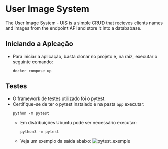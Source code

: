 # User Image System
The User Image System - UIS is a simple CRUD that recieves clients names and images from the endpoint API and store it into a datababase.

## Iniciando a Aplcação
- Para iniciar a aplicação, basta clonar no projeto e, na raiz, executar o seguinte comando:
  ```
  docker compose up
  ```

## Testes
- O framework de testes utilizado foi o pytest.
- Certifique-se de ter o pytest instalado e na pasta `app` executar:
  ```
  python -m pytest
  ```
  - Em distribuições Ubuntu pode ser necessário executar:
    ```
    python3 -m pytest
    ```
  - Veja um exemplo da saída abaixo:
    ![pytest_exemple](https://github.com/devpassos/bb-uis/assets/45983543/0ea19e6c-6e61-4de2-b7d8-f94f97d2e906)

